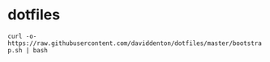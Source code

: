 # dotfiles
```curl -o-  https://raw.githubusercontent.com/daviddenton/dotfiles/master/bootstrap.sh | bash```
